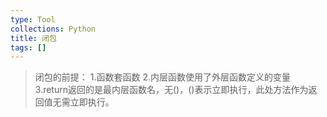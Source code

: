 ```yaml
---
type: Tool
collections: Python
title: 闭包
tags: []
---
```


> 闭包的前提： 1.函数套函数 2.内层函数使用了外层函数定义的变量 3.return返回的是最内层函数名，无()，()表示立即执行，此处方法作为返回值无需立即执行。

